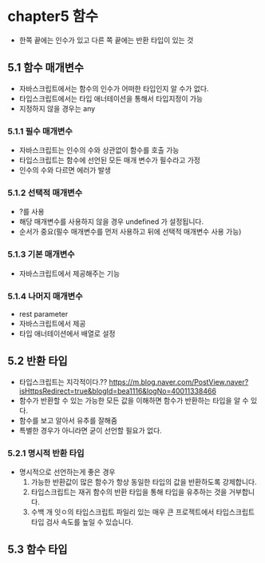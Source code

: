 # chapter5 함수

* 한쪽 끝에는 인수가 있고 다른 쪽 끝에는 반환 타입이 있는 것

## 5.1 함수 매개변수

* 자바스크립트에서는 함수의 인수가 어떠한 타입인지 알 수가 없다.
* 타입스크립트에서는 타입 애너테이션을 통해서 타입지정이 가능
* 지정하지 않을 경우는 any 

### 5.1.1 필수 매개변수

* 자바스크립트는 인수의 수와 상관없이 함수를 호출 가능
* 타입스크립트는 함수에 선언된 모든 매개 변수가 필수라고 가정
* 인수의 수와 다르면 에러가 발생

### 5.1.2 선택적 매개변수

* ?를 사용
* 해당 매개변수를 사용하지 않을 경우 undefined 가 설정됩니다.
* 순서가 중요(필수 매개변수를 먼저 사용하고 뒤에 선택적 매개변수 사용 가능)

### 5.1.3 기본 매개변수

* 자바스크립트에서 제공해주는 기능

### 5.1.4 나머지 매개변수

* rest parameter
* 자바스크립트에서 제공
* 타입 애너테이션에서 배열로 설정

## 5.2 반환 타입

* 타입스크립트는 지각적이다.??
   https://m.blog.naver.com/PostView.naver?isHttpsRedirect=true&blogId=bea1116&logNo=40011338466
* 함수가 반환할 수 있는 가능한 모든 값을 이해하면 함수가 반환하는 타입을 알 수 있다.
* 함수를 보고 알아서 유추를 잘해줌
* 특별한 경우가 아니라면 굳이 선언할 필요가 없다.

### 5.2.1 명시적 반환 타입

* 명시적으로 선언하는게 좋은 경우
   1. 가능한 반환값이 많은 함수가 항상 동일한 타입의 값을 반환하도록 강제합니다.
   2. 타입스크립트는 재귀 함수의 반환 타입을 통해 타입을 유추하는 것을 거부합니다.
   3. 수백 개 잇ㅇ의 타입스크립트 파일리 있는 매우 큰 프로젝트에서 타입스크립트 타입 검사 속도를 높일 수 있습니다.

## 5.3 함수 타입


